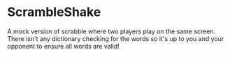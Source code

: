 # ScrambleShake

A mock version of scrabble where two players play on the same screen. There isn't any dictionary checking for the words so it's up to you and your opponent to ensure all words are valid!
